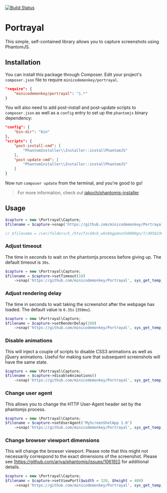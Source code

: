 [![Build Status](https://travis-ci.org/MiniCodeMonkey/Portrayal.png?branch=master)](https://travis-ci.org/minicodemonkey/Portrayal)

# Portrayal

This simple, self-contained library allows you to capture screenshots using PhantomJS.

## Installation

You can install this package through Composer. Edit your project's `composer.json` file to require `minicodemonkey/portrayal`.

```json
"require": {
	"minicodemonkey/portrayal": "1.*"
}
```

You will also need to add post-install and post-update scripts to `composer.json` as well as a `config` entry to set up the `phantomjs` binary dependency:

```json
"config": {
    "bin-dir": "bin"
},
"scripts": {
    "post-install-cmd": [
        "PhantomInstaller\\Installer::installPhantomJS"
    ],
    "post-update-cmd": [
        "PhantomInstaller\\Installer::installPhantomJS"
    ]
}
```

Now run `composer update` from the terminal, and you're good to go!

> For more information, check out [jakoch/phantomjs-installer](https://github.com/jakoch/phantomjs-installer)

## Usage
```php
$capture = new \Portrayal\Capture;
$filename = $capture->snap('https://github.com/minicodemonkey/Portrayal', sys_get_temp_dir());

// $filename = /var/folders/6_/htvcfzcd4cb_w9z6bgpmnx5h0000gn/T/d0582362c2ffbf50ee119e504bb64fdc6bba5abd.png
```

### Adjust timeout
The time in seconds to wait on the phantomjs process before giving up. The default timeout is `30s`.

```php
$capture = new \Portrayal\Capture;
$filename = $capture->setTimeout(10)
    ->snap('https://github.com/minicodemonkey/Portrayal', sys_get_temp_dir());
```

### Adjust rendering delay
The time in seconds to wait taking the screenshot after the webpage has loaded. The default value is `0.35s` (`350ms`).

```php
$capture = new \Portrayal\Capture;
$filename = $capture->setRenderDelay(200)
    ->snap('https://github.com/minicodemonkey/Portrayal', sys_get_temp_dir());
```

### Disable animations
This will inject a couple of scripts to disable CSS3 animations as well as jQuery animations. Useful for making sure that subsequent screenshots will have the same state.

```php
$capture = new \Portrayal\Capture;
$filename = $capture->disableAnimations()
    ->snap('https://github.com/minicodemonkey/Portrayal', sys_get_temp_dir());
```

### Change user agent
This allows you to change the HTTP User-Agent header set by the phantomjs process.

```php
$capture = new \Portrayal\Capture;
$filename = $capture->setUserAgent('MyScreenShotApp 1.0')
    ->snap('https://github.com/minicodemonkey/Portrayal', sys_get_temp_dir());
```

### Change browser viewport dimensions
This will change the browser viewport. Please note that this might not necessarily correspond to the exact dimensions of the screenshot. Please see [https://github.com/ariya/phantomjs/issues/10619]() for additional details.

```php
$capture = new \Portrayal\Capture;
$filename = $capture->setViewPort($width = 320, $height = 480)
    ->snap('https://github.com/minicodemonkey/Portrayal', sys_get_temp_dir());
```
